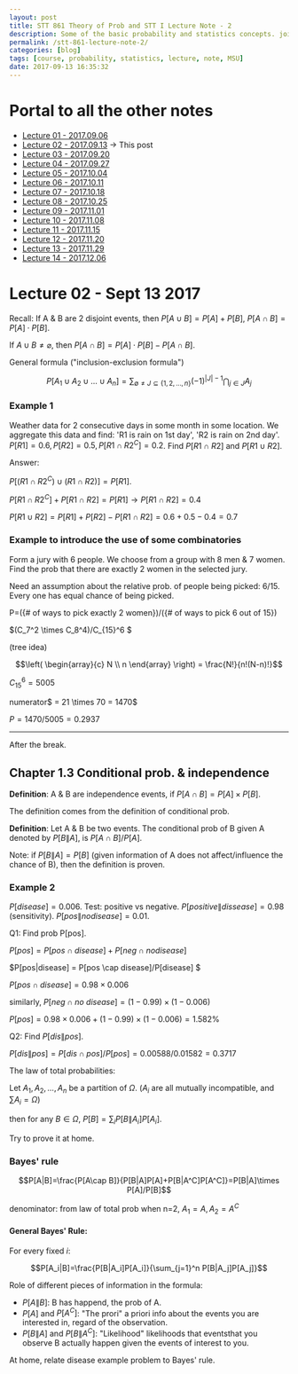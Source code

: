 ```yaml
---
layout: post
title: STT 861 Theory of Prob and STT I Lecture Note - 2
description: Some of the basic probability and statistics concepts. joint probabilities, combinatories; conditional probabilities and independence and their examples; Bayes' rule.
permalink: /stt-861-lecture-note-2/
categories: [blog]
tags: [course, probability, statistics, lecture, note, MSU]
date: 2017-09-13 16:35:32
---
```


# Portal to all the other notes

- [Lecture 01 - 2017.09.06](/stt-861-lecture-note-1/) 
- [Lecture 02 - 2017.09.13](/stt-861-lecture-note-2/) -> This post
- [Lecture 03 - 2017.09.20](/stt-861-lecture-note-3/)
- [Lecture 04 - 2017.09.27](/stt-861-lecture-note-4/)
- [Lecture 05 - 2017.10.04](/stt-861-lecture-note-5/)
- [Lecture 06 - 2017.10.11](/stt-861-lecture-note-6/)
- [Lecture 07 - 2017.10.18](/stt-861-lecture-note-7/)
- [Lecture 08 - 2017.10.25](/stt-861-lecture-note-8/)
- [Lecture 09 - 2017.11.01](/stt-861-lecture-note-9/)
- [Lecture 10 - 2017.11.08](/stt-861-lecture-note-10/)
- [Lecture 11 - 2017.11.15](/stt-861-lecture-note-11/)
- [Lecture 12 - 2017.11.20](/stt-861-lecture-note-12/)
- [Lecture 13 - 2017.11.29](/stt-861-lecture-note-13/)
- [Lecture 14 - 2017.12.06](/stt-861-lecture-note-14/)

# Lecture 02 - Sept 13 2017

Recall: If A & B are 2 disjoint events, then $P[A\cup B]=P[A]+P[B]$, $P[A\cap B]=P[A]\cdot P[B]$.

If $A\cup B \neq \varnothing$, then $P[A\cap B]=P[A]\cdot P[B] - P[A\cap B]$.

General formula ("inclusion-exclusion formula")

$$P[A_1\cup A_2\cup ... \cup A_n] = \sum_{\emptyset\neq J\subseteq\{1,2,...,n\}}(-1)^{|J|-1}\bigcap_{j\in J}A_j$$

### Example 1

Weather data for 2 consecutive days in some month in some location. We aggregate this data and find: 'R1 is rain on 1st day', 'R2 is rain on 2nd day'. $P[R1]=0.6, P[R2]=0.5, P[R1\cap R2^C]=0.2$. Find $P[R1\cap R2]$ and $P[R1\cup R2]$.

Answer:

$P[(R1\cap R2^C)\cup(R1\cap R2)]=P[R1]$.

$P[R1\cap R2^C]+P[R1\cap R2]=P[R1] \rightarrow P[R1\cap R2]=0.4$

$P[R1\cup R2] = P[R1] + P[R2] - P[R1\cap R2]=0.6+0.5-0.4 = 0.7$

### Example to introduce the use of some combinatories

Form a jury with 6 people. We choose from a group with 8 men & 7 women. Find the prob that there are exactly 2 women in the selected jury.

Need an assumption about the relative prob. of people being picked: 6/15. Every one has equal chance of being picked.
 
P=({\# of ways to pick exactly 2 women})/({\# of ways to pick 6 out of 15})

$(C_7^2 \times C_8^4)/C_{15}^6 $

(tree idea)

$$\left(
\begin{array}{c}
N \\
n
\end{array}
\right) = \frac{N!}{n!(N-n)!}$$

$C_{15}^6 = 5005$

numerator$ = 21 \times 70 = 1470$

$P = 1470/5005=0.2937$

------

After the break.

## Chapter 1.3 Conditional prob. & independence

**Definition**: A & B are independence events, if $P[A\cap B] = P[A] \times P[B]$.

The definition comes from the definition of conditional prob.

**Definition**: Let A & B be two events. The conditional prob of B given A denoted by $P[B\|A]$, is $P[A \cap B]/P[A]$.

Note: if $P[B\|A] = P[B]$ (given information of A does not affect/influence the chance of B), then the definition is proven.

### Example 2

$P[disease]= 0.006$. Test: positive vs negative. $P[positive\|dissease] = 0.98$ (sensitivity). $P[pos\|no disease]=0.01$.

Q1: Find prob P[pos].

$P[pos] = P[pos \cap disease] + P[neg \cap no disease]$

$P[pos\|disease] = P[pos \cap disease]/P[disease] $

$P[pos \cap disease] = 0.98\times0.006$

similarly, $P[neg \cap no~disease] = (1- 0.99)\times(1-0.006)$

$P[pos] = 0.98\times0.006 + (1- 0.99)\times(1-0.006) = 1.582\%$

Q2: Find $P[dis\|pos]$.

$P[dis\|pos] = P[dis \cap pos]/P[pos] = 0.00588/0.01582 = 0.3717$

The law of total probabilities:

Let $A_1, A_2, ..., A_n$ be a partition of $\Omega$. ($A_i$ are all mutually incompatible, and $\sum A_i=\Omega$)

then for any $B\in\Omega$, $P[B]=\sum_i P[B\|A_i]P[A_i]$.

Try to prove it at home.

### Bayes' rule

$$P[A|B]=\frac{P[A\cap B]}{P[B|A]P[A]+P[B|A^C]P[A^C]}=P[B|A]\times P[A]/P[B]$$

denominator: from law of total prob when n=2, $A_1=A,A_2=A^C$

#### General Bayes' Rule:

For every fixed $i$:

$$P[A_i|B]=\frac{P[B|A_i]P[A_i]}{\sum_{j=1}^n P[B|A_j]P[A_j]}$$

Role of different pieces of information in the formula:

- $P[A\|B]$: B has happend, the prob of A.
- $P[A]$ and $P[A^C]$: "The prori" a priori info about the events you are interested in, regard of the observation.
- $P[B\|A]$ and $P[B\|A^C]$: "Likelihood" likelihoods that eventsthat you observe B actually happen given the events of interest to you.

At home, relate disease example problem to Bayes' rule.
